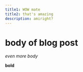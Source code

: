 ```yaml
---
title1: WOW mate
title2: that's amazing
description: amiright?
---
```

# body of blog post

_even more body_

**bold**
